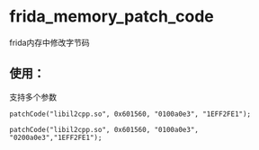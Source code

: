 # frida_memory_patch_code
frida内存中修改字节码

## 使用：
支持多个参数

```patchCode("libil2cpp.so", 0x601560, "0100a0e3", "1EFF2FE1");```

```patchCode("libil2cpp.so", 0x601560, "0100a0e3", "0200a0e3","1EFF2FE1");```

